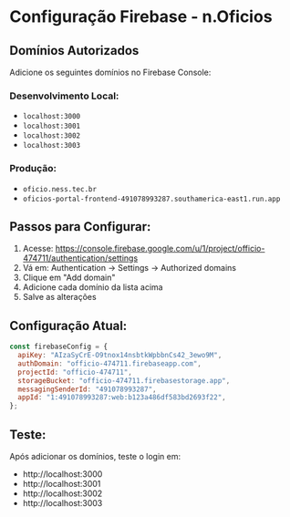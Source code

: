 # Configuração Firebase - n.Oficios

## Domínios Autorizados

Adicione os seguintes domínios no Firebase Console:

### Desenvolvimento Local:
- `localhost:3000`
- `localhost:3001`
- `localhost:3002`
- `localhost:3003`

### Produção:
- `oficio.ness.tec.br`
- `oficios-portal-frontend-491078993287.southamerica-east1.run.app`

## Passos para Configurar:

1. Acesse: https://console.firebase.google.com/u/1/project/officio-474711/authentication/settings
2. Vá em: Authentication → Settings → Authorized domains
3. Clique em "Add domain"
4. Adicione cada domínio da lista acima
5. Salve as alterações

## Configuração Atual:

```javascript
const firebaseConfig = {
  apiKey: "AIzaSyCrE-O9tnox14nsbtkWpbbnCs42_3ewo9M",
  authDomain: "officio-474711.firebaseapp.com",
  projectId: "officio-474711",
  storageBucket: "officio-474711.firebasestorage.app",
  messagingSenderId: "491078993287",
  appId: "1:491078993287:web:b123a486df583bd2693f22",
};
```

## Teste:

Após adicionar os domínios, teste o login em:
- http://localhost:3000
- http://localhost:3001
- http://localhost:3002
- http://localhost:3003

